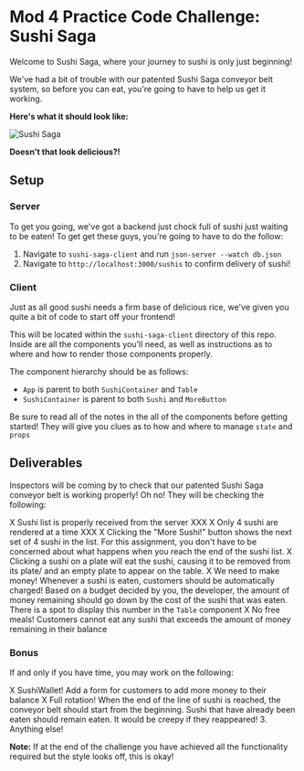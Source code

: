 # Mod 4 Practice Code Challenge: Sushi Saga

Welcome to Sushi Saga, where your journey to sushi is only just beginning!

We've had a bit of trouble with our patented Sushi Saga conveyor belt system, so before you can eat, you're going to have to help us get it working.

**Here's what it should look like:**

![Sushi Saga](https://raw.githubusercontent.com/learn-co-curriculum/React-Practice-Code-Challenge/master/sushi-saga-demo.gif)

**Doesn't that look delicious?!**

## Setup

### Server

To get you going, we've got a backend just chock full of sushi just waiting to be eaten! To get get these guys, you're going to have to do the follow:

1. Navigate to `sushi-saga-client` and run `json-server --watch db.json`
2. Navigate to `http://localhost:3000/sushis` to confirm delivery of sushi!


### Client

Just as all good sushi needs a firm base of delicious rice, we've given you quite a bit of code to start off your frontend!

This will be located within the `sushi-saga-client` directory of this repo. Inside are all the components you'll need, as well as instructions as to where and how to render those components properly.

The component hierarchy should be as follows:

- `App` is parent to both `SushiContainer` and `Table`
- `SushiContainer` is parent to both `Sushi` and `MoreButton`

Be sure to read all of the notes in the all of the components before getting started! They will give you clues as to how and where to manage `state` and `props`

## Deliverables

Inspectors will be coming by to check that our patented Sushi Saga conveyor belt is working properly! Oh no! They will be checking the following:

X Sushi list is properly received from the server XXX
X Only 4 sushi are rendered at a time XXX
X Clicking the "More Sushi!" button shows the next set of 4 sushi in the list. For this assignment, you don't have to be concerned about what happens when you reach the end of the sushi list.
X Clicking a sushi on a plate will eat the sushi, causing it to be removed from its plate/ and an empty plate to appear on the table.
X We need to make money! Whenever a sushi is eaten, customers should be automatically charged! Based on a budget decided by you, the developer, the amount of money remaining should go down by the cost of the sushi that was eaten. There is a spot to display this number in the `Table` component
X No free meals! Customers cannot eat any sushi that exceeds the amount of money remaining in their balance

### Bonus

If and only if you have time, you may work on the following:

X SushiWallet! Add a form for customers to add more money to their balance
X Full rotation! When the end of the line of sushi is reached, the conveyor belt should start from the beginning. Sushi that have already been eaten should remain eaten. It would be creepy if they reappeared!
3. Anything else!

**Note:** If at the end of the challenge you have achieved all the functionality required but the style looks off, this is okay!

